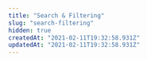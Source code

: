 ```yaml
---
title: "Search & Filtering"
slug: "search-filtering"
hidden: true
createdAt: "2021-02-11T19:32:58.931Z"
updatedAt: "2021-02-11T19:32:58.931Z"
---
```

